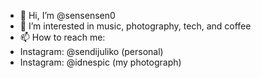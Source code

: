 - 👋 Hi, I’m @sensensen0
- 👀 I’m interested in music, photography, tech, and coffee
- 📫 How to reach me:
- Instagram: @sendijuliko (personal)
- Instagram: @idnespic (my photograph)

<!---
sensensen0/sensensen0 is a ✨ special ✨ repository because its `README.md` (this file) appears on your GitHub profile.
You can click the Preview link to take a look at your changes.
--->

